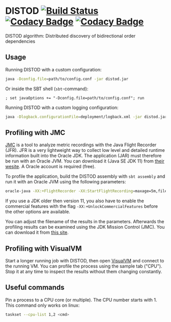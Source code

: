 # DISTOD [![Build Status](https://travis-ci.com/CodeLionX/distod.svg?branch=master)](https://travis-ci.com/CodeLionX/distod) [![Codacy Badge](https://api.codacy.com/project/badge/Grade/eab2894478bf40bda1a1067f826e94cb)](https://www.codacy.com/manual/CodeLionX/distod?utm_source=github.com&amp;utm_medium=referral&amp;utm_content=CodeLionX/distod&amp;utm_campaign=Badge_Grade) [![Codacy Badge](https://api.codacy.com/project/badge/Coverage/eab2894478bf40bda1a1067f826e94cb)](https://www.codacy.com/manual/CodeLionX/distod?utm_source=github.com&utm_medium=referral&utm_content=CodeLionX/distod&utm_campaign=Badge_Coverage)

DISTOD algorithm: Distributed discovery of bidirectional order dependencies

## Usage

Running DISTOD with a custom configuration:

```bash
java -Dconfig.file=path/to/config.conf -jar distod.jar
```

Or inside the SBT shell (`sbt`-command):

```sbtshell
; set javaOptions += "-Dconfig.file=path/to/config.conf"; run
```

Running DISTOD with a custom logging configuration:

```bash
java -Dlogback.configurationFile=deployment/logback.xml -jar distod.jar
```

## Profiling with JMC

[JMC](https://www.oracle.com/technetwork/java/javaseproducts/mission-control/index.html) is a tool to analyze metric recordings with the Java Flight Recorder (JFR).
JFR is a very lightweight way to collect low level and detailed runtime information built into the Oracle JDK.
The application (JAR) must therefore be run with an Oracle JVM.
You can download it (Java SE JDK 11) from [their wesite](https://www.oracle.com/technetwork/java/javase/downloads/jdk11-downloads-5066655.html).
A Oracle account is required (free).

To profile the application, build the DISTOD assembly with `sbt assembly` and run it with an Oracle JVM using the following parameters:

```bash
oracle-java -XX:+FlightRecorder -XX:StartFlightRecording=maxage=5m,filename=distod-1.jfr,dumponexit=true -Dcom.sun.management.jmxremote.autodiscovery=true -jar distod.jar
```

If you use a JDK older then version 11, you also have to enable the commercial features with the flag `-XX:+UnlockCommercialFeatures` before the other options are available.

You can adjust the filename of the results in the parameters.
Afterwards the profiling results can be examined using the JDK Mission Control (JMC).
You can download it from [this site](https://www.oracle.com/technetwork/java/javase/downloads/jmc7-downloads-5868868.html).

## Profiling with VisualVM

Start a longer running job with DISTOD, then open [VisualVM](https://visualvm.github.io/) and connect to the running VM.
You can profile the process using the sample tab ("CPU").
Stop it at any time to inspect the results without them changing constantly.

## Useful commands

Pin a process to a CPU core (or multiple).
The CPU number starts with 1.
This command only works on linux:

```bash
taskset --cpu-list 1,2 <cmd>
```

